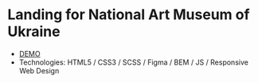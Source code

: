 # Landing for National Art Museum of Ukraine
- [DEMO](https://hrynyknataliia.github.io/NAMU/) 
- Technologies: HTML5 / CSS3 / SCSS / Figma / BEM / JS / Responsive Web Design
